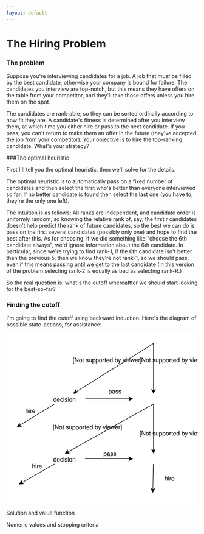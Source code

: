 ```yaml
---
layout: default
---
```


# The Hiring Problem

### The problem

Suppose you're interviewing candidates for a job.  A job that _must_ be filled by the best candidate, otherwise your company is bound for failure.  The candidates you interview are top-notch, but this means they have offers on the table from your competitor, and they'll take those offers unless you hire them on the spot.

The candidates are rank-able, so they can be sorted ordinally according to how fit they are.  A candidate's fitness is determined after you interview them, at which time you either hire or pass to the next candidate.  If you pass, you can't return to make them an offer in the future (they've accepted the job from your competitor).  Your objective is to hire the top-ranking candidate.  What's your strategy?

###The optimal heuristic

First I'll tell you the optimal heuristic, then we'll solve for the details.

The optimal heuristic is to automatically pass on a fixed number of candidates and then select the first who's better than everyone interviewed so far.  If no better candidate is found then select the last one (you have to, they're the only one left).

The intuition is as follows: All ranks are independent, and candidate order is uniformly random, so knowing the relative rank of, say, the first r candidates doesn't help predict the rank of future candidates, so the best we can do is pass on the first several candidates (possibly only one) and hope to find the best after this.  As for choosing, if we did something like "choose the 6th candidate always", we'd ignore information about the 6th candidate.  In particular, since we're trying to find rank-1, if the 6th candidate isn't better than the previous 5, then we know they're not rank-1, so we should pass, even if this means passing until we get to the last candidate (in this version of the problem selecting rank-2 is equally as bad as selecting rank-R.)

So the real question is: what's the cutoff whereaftter we should start looking for the best-so-far?

### Finding the cutoff

I'm going to find the cutoff using backward induction.  Here's the diagram of possible state-actions, for assistance:

<img src="hiring-problem/state-action-diagram.svg" type="image/svg+xml">







Solution and value function



Numeric values and stopping criteria



